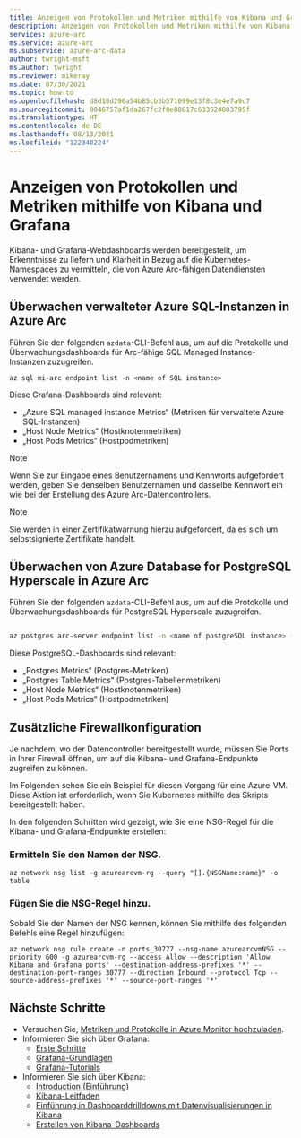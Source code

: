 ```yaml
---
title: Anzeigen von Protokollen und Metriken mithilfe von Kibana und Grafana
description: Anzeigen von Protokollen und Metriken mithilfe von Kibana und Grafana
services: azure-arc
ms.service: azure-arc
ms.subservice: azure-arc-data
author: twright-msft
ms.author: twright
ms.reviewer: mikeray
ms.date: 07/30/2021
ms.topic: how-to
ms.openlocfilehash: d8d18d296a54b85cb3b571099e13f8c3e4e7a9c7
ms.sourcegitcommit: 0046757af1da267fc2f0e88617c633524883795f
ms.translationtype: HT
ms.contentlocale: de-DE
ms.lasthandoff: 08/13/2021
ms.locfileid: "122340224"
---
```

# <a name="view-logs-and-metrics-using-kibana-and-grafana"></a>Anzeigen von Protokollen und Metriken mithilfe von Kibana und Grafana

Kibana- und Grafana-Webdashboards werden bereitgestellt, um Erkenntnisse zu liefern und Klarheit in Bezug auf die Kubernetes-Namespaces zu vermitteln, die von Azure Arc-fähigen Datendiensten verwendet werden.



## <a name="monitor-azure-sql-managed-instances-on-azure-arc"></a>Überwachen verwalteter Azure SQL-Instanzen in Azure Arc

Führen Sie den folgenden `azdata`-CLI-Befehl aus, um auf die Protokolle und Überwachungsdashboards für Arc-fähige SQL Managed Instance-Instanzen zuzugreifen.

```azurecl
az sql mi-arc endpoint list -n <name of SQL instance>

```
Diese Grafana-Dashboards sind relevant:

* „Azure SQL managed instance Metrics“ (Metriken für verwaltete Azure SQL-Instanzen)
* „Host Node Metrics“ (Hostknotenmetriken)
* „Host Pods Metrics“ (Hostpodmetriken)


> [!NOTE]
>  Wenn Sie zur Eingabe eines Benutzernamens und Kennworts aufgefordert werden, geben Sie denselben Benutzernamen und dasselbe Kennwort ein wie bei der Erstellung des Azure Arc-Datencontrollers.

> [!NOTE]
>  Sie werden in einer Zertifikatwarnung hierzu aufgefordert, da es sich um selbstsignierte Zertifikate handelt.


## <a name="monitor-azure-database-for-postgresql-hyperscale-on-azure-arc"></a>Überwachen von Azure Database for PostgreSQL Hyperscale in Azure Arc

Führen Sie den folgenden `azdata`-CLI-Befehl aus, um auf die Protokolle und Überwachungsdashboards für PostgreSQL Hyperscale zuzugreifen.

```bash

az postgres arc-server endpoint list -n <name of postgreSQL instance> --k8s-namespace <namespace> --use-k8s

```

Diese PostgreSQL-Dashboards sind relevant:

* „Postgres Metrics“ (Postgres-Metriken)
* „Postgres Table Metrics“ (Postgres-Tabellenmetriken)
* „Host Node Metrics“ (Hostknotenmetriken)
* „Host Pods Metrics“ (Hostpodmetriken)


## <a name="additional-firewall-configuration"></a>Zusätzliche Firewallkonfiguration

Je nachdem, wo der Datencontroller bereitgestellt wurde, müssen Sie Ports in Ihrer Firewall öffnen, um auf die Kibana- und Grafana-Endpunkte zugreifen zu können.

Im Folgenden sehen Sie ein Beispiel für diesen Vorgang für eine Azure-VM. Diese Aktion ist erforderlich, wenn Sie Kubernetes mithilfe des Skripts bereitgestellt haben.

In den folgenden Schritten wird gezeigt, wie Sie eine NSG-Regel für die Kibana- und Grafana-Endpunkte erstellen:

### <a name="find-the-name-of-the-nsg"></a>Ermitteln Sie den Namen der NSG.

```azurecli
az network nsg list -g azurearcvm-rg --query "[].{NSGName:name}" -o table
```

### <a name="add-the-nsg-rule"></a>Fügen Sie die NSG-Regel hinzu.

Sobald Sie den Namen der NSG kennen, können Sie mithilfe des folgenden Befehls eine Regel hinzufügen:

```azurecli
az network nsg rule create -n ports_30777 --nsg-name azurearcvmNSG --priority 600 -g azurearcvm-rg --access Allow --description 'Allow Kibana and Grafana ports' --destination-address-prefixes '*' --destination-port-ranges 30777 --direction Inbound --protocol Tcp --source-address-prefixes '*' --source-port-ranges '*'
```


## <a name="next-steps"></a>Nächste Schritte
- Versuchen Sie, [Metriken und Protokolle in Azure Monitor hochzuladen](upload-metrics-and-logs-to-azure-monitor.md).
- Informieren Sie sich über Grafana:
   - [Erste Schritte](https://grafana.com/docs/grafana/latest/getting-started/getting-started)
   - [Grafana-Grundlagen](https://grafana.com/tutorials/grafana-fundamentals/#1)
   - [Grafana-Tutorials](https://grafana.com/tutorials/grafana-fundamentals/#1)
- Informieren Sie sich über Kibana:
   - [Introduction (Einführung)](https://www.elastic.co/webinars/getting-started-kibana?baymax=default&elektra=docs&storm=top-video)
   - [Kibana-Leitfaden](https://www.elastic.co/guide/en/kibana/current/index.html)
   - [Einführung in Dashboarddrilldowns mit Datenvisualisierungen in Kibana](https://www.elastic.co/webinars/dashboard-drilldowns-with-data-visualizations-in-kibana/)
   - [Erstellen von Kibana-Dashboards](https://www.elastic.co/webinars/how-to-build-kibana-dashboards/)

